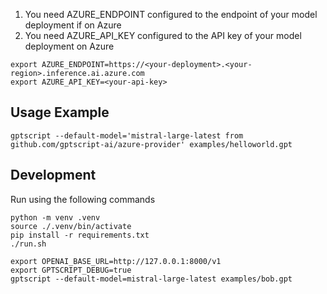 1. You need AZURE_ENDPOINT configured to the endpoint of your model deployment if on Azure
2. You need AZURE_API_KEY configured to the API key of your model deployment on Azure

```
export AZURE_ENDPOINT=https://<your-deployment>.<your-region>.inference.ai.azure.com
export AZURE_API_KEY=<your-api-key>
```

## Usage Example

```
gptscript --default-model='mistral-large-latest from github.com/gptscript-ai/azure-provider' examples/helloworld.gpt
```

## Development

Run using the following commands

```
python -m venv .venv
source ./.venv/bin/activate
pip install -r requirements.txt
./run.sh
```

```
export OPENAI_BASE_URL=http://127.0.0.1:8000/v1
export GPTSCRIPT_DEBUG=true
gptscript --default-model=mistral-large-latest examples/bob.gpt
```
